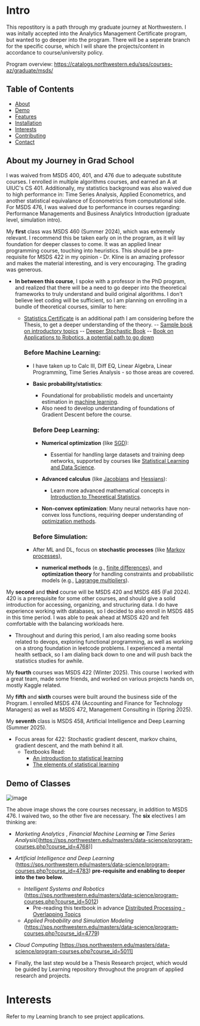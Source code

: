 # Intro

This repostitory is a path through my graduate journey at Northwestern. I was initally accepted into the Analytics Management Certificate program, but wanted to go deeper into the program.
There will be a seperate branch for the specific course, which I will share the projects/content in accordance to course/university policy.

Program overview: https://catalogs.northwestern.edu/sps/courses-az/graduate/msds/

## Table of Contents

- [About](#about)
- [Demo](#demo)
- [Features](#features)
- [Installation](#installation)
- [Interests](#projects)
- [Contributing](#contributing)
- [Contact](#contact)

## About my Journey in Grad School 

I was waived from MSDS 400, 401, and 476 due to adequate substitute courses. I enrolled in multiple algorithms courses, and earned an A at UIUC's CS 401.
Additionally, my statistics background was also waived due to high performance in: Time Series Analysis, Applied Econometrics, and another statistical equivalance of Econometrics from computational side. 
For MSDS 476, I was waived due to performance in courses regarding: Performance Managements and Business Analytics Introduction (graduate level, simulation intro).


My **first** class was MSDS 460 (Summer 2024), which was extremely relevant. I recommend this be taken early on in the program, as it will lay foundation for deeper classes to come. It was an applied linear programming course, touching into heuristics. This should be a pre-requisite for MSDS 422 in my opinion - Dr. Kline is an amazing professor and makes the material interesting, and is very encouraging. The grading was generous. 
  - **In between this course**, I spoke with a professor in the PhD program, and realized that there will be a need to go deeper into the theoretical frameworks to truly understand and build original algorithms. I don't believe leet coding will be sufficient, so I am planning on enrolling in a bundle of theoretical courses, similar to here:
    - [Statistics Certificate](https://online.stanford.edu/programs/statistics-graduate-certificate) is an additional path I am considering before the Thesis, to get a deeper understanding of the theory. 
              -- [Sample book on introductory topics](http://euclid.trentu.ca/pivato/Teaching/measure.pdf)
              -- [Deeper Stochastic Book](https://web.ma.utexas.edu/users/gordanz/notes/introduction_to_stochastic_processes.pdf)
              -- [Book on Applications to Robotics, a potential path to go down](https://www.roboticsbook.org/intro.html)
      
      ### Before Machine Learning:
        - I have taken up to Calc III, Diff EQ, Linear Algebra, Linear Programming, Time Series Analysis - so those areas are covered.
          
        - **Basic probability/statistics**: 
          - Foundational for probabilistic models and uncertainty estimation in [machine learning](https://online.stanford.edu/courses/stats191-introduction-applied-statistics).
          - Also need to develop understanding of foundations of Gradient Descent before the course.

           ### Before Deep Learning:
          - **Numerical optimization** (like [SGD](https://en.wikipedia.org/wiki/Stochastic_gradient_descent)): 
            -  Essential for handling large datasets and training deep networks, supported by courses like [Statistical Learning and Data Science](https://online.stanford.edu/courses/stats202-statistical-learning-and-data-science).
  
          - **Advanced calculus** (like [Jacobians](https://en.wikipedia.org/wiki/Jacobian_matrix_and_determinant) and [Hessians](https://en.wikipedia.org/wiki/Hessian_matrix)): 
             - Learn more advanced mathematical concepts in [Introduction to Theoretical Statistics](https://online.stanford.edu/courses/stats200-introduction-theoretical-statistics).
  
          - **Non-convex optimization**: Many neural networks have non-convex loss functions, requiring deeper understanding of [optimization methods](https://en.wikipedia.org/wiki/Non-convex_optimization).

           ### Before Simulation:
        - After ML and DL, focus on **stochastic processes** (like [Markov processes](https://online.stanford.edu/courses/stats217-introduction-stochastic-processes-i)), 
          - **numerical methods** (e.g., [finite differences](https://en.wikipedia.org/wiki/Finite_difference)), and **optimization theory** for handling constraints and probabilistic models (e.g., [Lagrange multipliers](https://en.wikipedia.org/wiki/Lagrange_multiplier)).


My **second** and **third** course will be MSDS 420 and MSDS 485 (Fall 2024). 420 is a prerequisite for some other courses, and should give a solid introduction for accessing, organizing, and structuring data. I do have experience working with databases, so I decided to also enroll in MSDS 485 in this time period. I was able to peak ahead at MSDS 420 and felt comfortable with the balancing workloads here.

  - Throughout and during this period, I am also reading some books related to devops, exploring functional programming, as well as working on a strong foundation in leetcode problems. I experienced a mental health setback, so I am dialing back down to one and will push back the statistics studies for awhile.

My **fourth** courses was MSDS 422 (Winter 2025). This course I worked with a great team, made some friends, and worked on various projects hands on, mostly Kaggle related.

My **fifth** and **sixth** courses were built around the business side of the Program. I enrolled MSDS 474 (Accounting and Finance for Technology Managers) as well as MSDS 472, Management Consulting in (Spring 2025). 

My **seventh** class is MSDS 458, Artificial Intelligence and Deep Learning (Summer 2025). 

- Focus areas for 422: Stochastic gradient descent, markov chains, gradient descent, and the math behind it all.
  - Textbooks Read:
    - [An introduction to statistical learning](https://www.statlearning.com/)
    - [The elements of statistical learning](https://hastie.su.domains/ElemStatLearn/) 


## Demo of Classes
![image](https://github.com/user-attachments/assets/42f11228-fd4a-4138-bfbb-8fd67109f103)




The above image shows the core courses necessary, in addition to MSDS 476. I waived two, so the other five are necessary. The **six** electives I am thinking are: 
- _Marketing Analytics_ , _Financial Machine Learning_  **or** _Time Series Analysis_[(https://sps.northwestern.edu/masters/data-science/program-courses.php?course_id=4768)]
- _Artificial Intelligence and Deep Learning_ (https://sps.northwestern.edu/masters/data-science/program-courses.php?course_id=4783) **pre-requisite and enabling to deeper into the two below.**
  - _Intelligent Systems and Robotics_ (https://sps.northwestern.edu/masters/data-science/program-courses.php?course_id=5012)
    - Pre-reading this textbook in advance [Distributed Processing - Overlapping Topics](http://web.stanford.edu/group/pdplab/pdphandbook/handbook.pdf) 
  - _Applied Probability and Simulation Modeling_ (https://sps.northwestern.edu/masters/data-science/program-courses.php?course_id=4779)
- _Cloud Computing_ [https://sps.northwestern.edu/masters/data-science/program-courses.php?course_id=5011] 
  
- Finally, the last step would be a Thesis Research project, which would be guided by Learning repository throughout the program of applied research and projects.


# Interests

Refer to my Learning branch to see project applications. 

